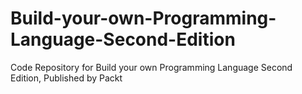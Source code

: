 # Build-your-own-Programming-Language-Second-Edition
Code Repository for Build your own Programming Language Second Edition, Published by Packt
